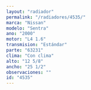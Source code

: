 ```yaml
---
layout: "radiador"
permalink: "/radiadores/4535/"
marca: "Nissan"
modelo: "Sentra"
ano: "2000"
motor: "L4 1.6"
transmision: "Estándar"
parte: "63231"
clima: "Con clima"
alto: "12 5/8"
ancho: "25 1/2"
observaciones: ""
id: "4535"
---
```


